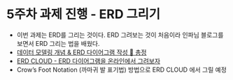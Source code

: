 # 5주차 과제 진행 - ERD 그리기

- 이번 과제는 ERD를 그리는 것이다. ERD 그려보는 것이 처음이라 인파님 블로그를 보면서 ERD 그리는 법을 배웠다.
- [데이터 모델링 개념 & ERD 다이어그램 작성 💯 총정](https://inpa.tistory.com/entry/DB-%F0%9F%93%9A-%EB%8D%B0%EC%9D%B4%ED%84%B0-%EB%AA%A8%EB%8D%B8%EB%A7%81-1N-%EA%B4%80%EA%B3%84-%F0%9F%93%88-ERD-%EB%8B%A4%EC%9D%B4%EC%96%B4%EA%B7%B8%EB%9E%A8#%EC%97%94%ED%8B%B0%ED%8B%B0_%EC%86%8D%EC%84%B1attribute_%F0%9F%93%259) 
- [ERD CLOUD - ERD 다이어그램을 온라인에서 그려보자](https://inpa.tistory.com/entry/ERD-CLOUD-☁️-ERD-다이어그램을-온라인에서-그려보자)
- Crow’s Foot Notation (까마귀 발 표기법) 방법으로 ERD CLOUD 에서 그릴 예정